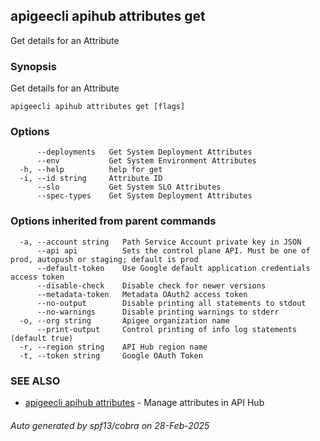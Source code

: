 ## apigeecli apihub attributes get

Get details for an Attribute

### Synopsis

Get details for an Attribute

```
apigeecli apihub attributes get [flags]
```

### Options

```
      --deployments   Get System Deployment Attributes
      --env           Get System Environment Attributes
  -h, --help          help for get
  -i, --id string     Attribute ID
      --slo           Get System SLO Attributes
      --spec-types    Get System Deployment Attributes
```

### Options inherited from parent commands

```
  -a, --account string   Path Service Account private key in JSON
      --api api          Sets the control plane API. Must be one of prod, autopush or staging; default is prod
      --default-token    Use Google default application credentials access token
      --disable-check    Disable check for newer versions
      --metadata-token   Metadata OAuth2 access token
      --no-output        Disable printing all statements to stdout
      --no-warnings      Disable printing warnings to stderr
  -o, --org string       Apigee organization name
      --print-output     Control printing of info log statements (default true)
  -r, --region string    API Hub region name
  -t, --token string     Google OAuth Token
```

### SEE ALSO

* [apigeecli apihub attributes](apigeecli_apihub_attributes.md)	 - Manage attributes in API Hub

###### Auto generated by spf13/cobra on 28-Feb-2025

